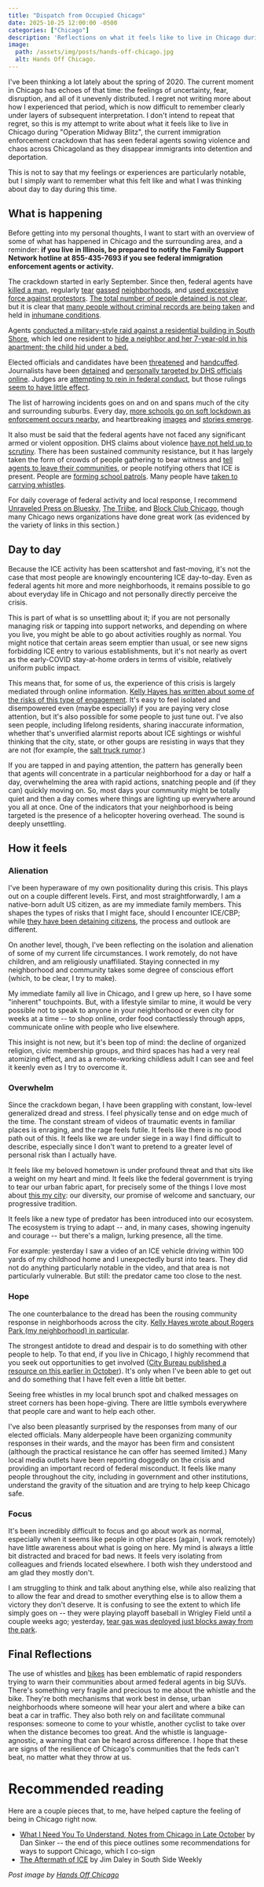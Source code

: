 ```yaml
---
title: "Dispatch from Occupied Chicago"
date: 2025-10-25 12:00:00 -0500
categories: ["Chicago"]
description: 'Reflections on what it feels like to live in Chicago during "Operation Midway Blitz".'  
image:
  path: /assets/img/posts/hands-off-chicago.jpg
  alt: Hands Off Chicago.
---
```


I've been thinking a lot lately about the spring of 2020. The current moment in Chicago has echoes of that time: the feelings of uncertainty, fear, disruption, and all of it unevenly distributed. I regret not writing more about how I experienced that period, which is now difficult to remember clearly under layers of subsequent interpretation. I don't intend to repeat that regret, so this is my attempt to write about what it feels like to live in Chicago during "Operation Midway Blitz", the current immigration enforcement crackdown that has seen federal agents sowing violence and chaos across Chicagoland as they disappear immigrants into detention and deportation. 

This is not to say that my feelings or experiences are particularly notable, but I simply want to remember what this felt like and what I was thinking about day to day during this time.

## What is happening 

Before getting into my personal thoughts, I want to start with an overview of some of what has happened in Chicago and the surrounding area, and a reminder: **if you live in Illinois, be prepared to notify the Family Support Network hotline at 855-435-7693 if you see federal immigration enforcement agents or activity.**

The crackdown started in early September. Since then, federal agents have [killed a man](https://unraveledpress.com/what-happened-to-silverio-villegas-gonzalez/), regularly [tear](https://blockclubchicago.org/2025/10/24/border-patrol-boss-bovino-tear-gasses-chicago-crowd-violating-judges-order-lawyers-say/) [gassed](https://blockclubchicago.org/2025/10/13/federal-agents-deploy-tear-gas-in-albany-park-as-neighbors-block-immigration-arrest/) [neighborhoods](https://news.wttw.com/2025/10/24/federal-agents-fired-tear-gas-lakeview-crowd-protesting-immigration-raids-videos-show), and [used excessive force against protestors](https://www.hrw.org/news/2025/10/23/united-states-federal-agents-use-excessive-force-in-illinois). [The total number of people detained is not clear](https://www.cbsnews.com/chicago/news/operation-midway-blitz-arrests-ice-crackdown-chicago-data-other-states/), but it is clear that [many people without criminal records are being taken](https://www.nbcchicago.com/investigations/dhs-list-of-worst-of-worst-immigration-arrests-include-people-without-convictions/3825917/) and held in [inhumane conditions](https://www.wbez.org/immigration/2025/10/01/broadview-immigration-processing-center-detention-ice-dhs). 

Agents [conducted a military-style raid against a residential building in South Shore](https://southsideweekly.com/federal-agents-storm-south-shore-building-detaining-families-and-children/), which led one resident to [hide a neighbor and her 7-year-old in his apartment; the child hid under a bed.](https://www.wbez.org/immigration/2025/10/10/neighbor-shielded-7-year-old-during-south-shore-federal-raid-i-didnt-want-them-to-take-her)

 Elected officials and candidates have been [threatened](https://borderlessmag.org/2025/10/22/chicago-ice-immigration-albany-park-state-representative-hoan-huynh/) and [handcuffed](https://blockclubchicago.org/2025/10/03/federal-agents-handcuff-chicago-alderperson-who-tried-to-help-immigrant/). Journalists have been [detained](https://thetriibe.com/2025/09/chicago-journalist-detained-while-covering-protest-outside-broadview-immigration-facility/) and [personally targeted by DHS officials online](https://blockclubchicago.org/2025/10/24/feds-accuse-tribune-reporter-of-interference-sparking-backlash-journalism-is-not-a-crime/). Judges are [attempting to rein in federal conduct](https://headlineclub.org/2025/10/08/judge-grants-temporary-restraining-order-protecting-northern-illinois-journalist-from-federal-agents/), but those rulings [seem to have little effect](https://news.wttw.com/2025/10/24/federal-judge-orders-border-patrol-chief-greg-bovino-who-fired-tear-gas-little-village). 

The list of harrowing incidents goes on and on and spans much of the city and surrounding suburbs. Every day, [more schools go on soft lockdown as enforcement occurs nearby](https://bsky.app/profile/shannonheffernan.bsky.social/post/3m2s6ble3rk2m), and heartbreaking [images](https://bsky.app/profile/unraveledpress.com/post/3m3xg4qrenk2w) and [stories emerge](https://blockclubchicago.org/2025/10/22/local-leaders-demand-release-of-father-of-lake-view-cancer-patient-detained-by-ice/). 

It also must be said that the federal agents have not faced any significant armed or violent opposition. DHS claims about violence [have not held up to scrutiny](https://chicago.suntimes.com/news/2025/10/06/marimar-martinez-anthony-ian-santos-ruiz-border-patrol-shooting-brighton-park). There has been sustained community resistance, but it has largely taken the form of crowds of people gathering to bear witness and [tell agents to leave their communities](https://bsky.app/profile/mulchy.bsky.social/post/3m3up7vjyt22l), or people notifying others that ICE is present. People are [forming school patrols](https://blockclubchicago.org/2025/10/08/chicago-neighbors-are-forming-watches-near-schools-to-protect-students-guardians-from-ice/). Many people have [taken to carrying whistles](https://www.chicagotribune.com/2025/10/20/whistles-chicago-ice/?share=t0hi5ro2wrtri5hptoic).  

For daily coverage of federal activity and local response, I recommend [Unraveled Press on Bluesky](https://bsky.app/profile/unraveledpress.com), [The Triibe](https://thetriibe.com/the-news/), and [Block Club Chicago](https://blockclubchicago.org/), though many Chicago news organizations have done great work (as evidenced by the variety of links in this section.)

## Day to day 

Because the ICE activity has been scattershot and fast-moving, it's not the case that most people are knowingly encountering ICE day-to-day. Even as federal agents hit more and more neighborhoods, it remains possible to go about everyday life in Chicago and not personally directly perceive the crisis.

This is part of what is so unsettling about it; if you are not personally managing risk or tapping into support networks, and depending on where you live, you might be able to go about activities roughly as normal. You might notice that certain areas seem emptier than usual, or see new signs forbidding ICE entry to various establishments, but it's not nearly as overt as the early-COVID stay-at-home orders in terms of visible, relatively uniform public impact. 

This means that, for some of us, the experience of this crisis is largely mediated through online information. [Kelly Hayes has written about some of the risks of this type of engagement](https://organizingmythoughts.org/we-have-to-move/). It's easy to feel isolated and disempowered even (maybe especially) if you are paying very close attention, but it's also possible for some people to just tune out. I've also seen people, including lifelong residents, sharing inaccurate information, whether that's unverified alarmist reports about ICE sightings or wishful thinking that the city, state, or other goups are resisting in ways that they are not (for example, the [salt truck rumor](https://blockclubchicago.org/2025/09/07/viral-post-saying-salt-trucks-being-used-to-thwart-ice-are-false-city-says/).)

If you are tapped in and paying attention, the pattern has generally been that agents will concentrate in a particular neighborhood for a day or half a day, overwhelming the area with rapid actions, snatching people and (if they can) quickly moving on. So, most days your community might be totally quiet and then a day comes where things are lighting up everywhere around you all at once. One of the indicators that your neighborhood is being targeted is the presence of a helicopter hovering overhead. The sound is deeply unsettling.

## How it feels

### Alienation

I've been hyperaware of my own positionality during this crisis. This plays out on a couple different levels. First, and most straightforwardly, I am a native-born adult US citizen, as are my immediate family members. This shapes the types of risks that I might face, should I encounter ICE/CBP; while [they have been detaining citizens](https://peopleslawoffice.com/statement-on-behalf-of-debbie-brockman-wgn-employee-assaulted-by-federal-agents/), the process and outlook are different.

On another level, though, I've been reflecting on the isolation and alienation of some of my current life circumstances. I work remotely, do not have children, and am religiously unaffiliated. Staying connected in my neighborhood and community takes some degree of conscious effort (which, to be clear, I try to make). 

My immediate family all live in Chicago, and I grew up here, so I have some "inherent" touchpoints. But, with a lifestyle similar to mine, it would be very possible not to speak to anyone in your neighborhood or even city for weeks at a time -- to shop online, order food contactlessly through apps, communicate online with people who live elsewhere.

This insight is not new, but it's been top of mind: the decline of organized religion, civic membership groups, and third spaces has had a very real atomizing effect, and as a remote-working childless adult I can see and feel it keenly even as I try to overcome it.

### Overwhelm

Since the crackdown began, I have been grappling with constant, low-level generalized dread and stress. I feel physically tense and on edge much of the time. The constant stream of videos of traumatic events in familiar places is enraging, and the rage feels futile. It feels like there is no good path out of this. It feels like we are under siege in a way I find difficult to describe, especially since I don't want to pretend to a greater level of personal risk than I actually have. 

It feels like my beloved hometown is under profound threat and that sits like a weight on my heart and mind. It feels like the federal government is trying to tear our urban fabric apart, for precisely some of the things I love most about [this my city](https://www.poetryfoundation.org/poetrymagazine/poems/12840/chicago): our diversity, our promise of welcome and sanctuary, our progressive tradition. 

It feels like a new type of predator has been introduced into our ecosystem. The ecosystem is trying to adapt -- and, in many cases, showing ingenuity and courage -- but there's a malign, lurking presence, all the time. 

For example: yesterday I saw a video of an ICE vehicle driving within 100 yards of my childhood home and I unexpectedly burst into tears. They did not do anything particularly notable in the video, and that area is not particularly vulnerable. But still: the predator came too close to the nest. 

### Hope

The one counterbalance to the dread has been the rousing community response in neighborhoods across the city. [Kelly Hayes wrote about Rogers Park (my neighborhood) in particular](https://organizingmythoughts.org/they-came-for-our-neighbors-we-showed-up/). 

The strongest antidote to dread and despair is to do something with other people to help. To that end, if you live in Chicago, I highly recommend that you seek out opportunities to get involved ([City Bureau published a resource on this earlier in October](https://www.citybureau.org/newswire/2025/9/5/ice-raids-chicago-how-to-get-help)). It's only when I've been able to get out and do something that I have felt even a little bit better. 

Seeing free whistles in my local brunch spot and chalked messages on street corners has been hope-giving. There are little symbols everywhere that people care and want to help each other.

I've also been pleasantly surprised by the responses from many of our elected officials. Many alderpeople have been organizing community responses in their wards, and the mayor has been firm and consistent (although the practical resistance he can offer has seemed limited.) Many local media outlets have been reporting doggedly on the crisis and providing an important record of federal misconduct. It feels like many people throughout the city, including in government and other institutions, understand the gravity of the situation and are trying to help keep Chicago safe.

### Focus

It's been incredibly difficult to focus and go about work as normal, especially when it seems like people in other places (again, I work remotely) have little awareness about what is going on here. My mind is always a little bit distracted and braced for bad news. It feels very isolating from colleagues and friends located elsewhere. I both wish they understood and am glad they mostly don't. 

I am struggling to think and talk about anything else, while also realizing that to allow the fear and dread to smother everything else is to allow them a victory they don't deserve. It is confusing to see the extent to which life simply goes on -- they were playing playoff baseball in Wrigley Field until a couple weeks ago; yesterday, [tear gas was deployed just blocks away from the park](https://blockclubchicago.org/2025/10/24/lakeview-street-tear-gassed-by-agents-amid-north-side-immigration-surge-it-hit-home/).

## Final Reflections

The use of whistles and [bikes](https://bsky.app/profile/unraveledpress.com/post/3m3qag43bds2e) has been emblematic of rapid responders trying to warn their communities about armed federal agents in big SUVs. There's something very fragile and precious to me about the whistle and the bike. They're both mechanisms that work best in dense, urban neighborhoods where someone will hear your alert and where a bike can beat a car in traffic. They also both rely on and facilitate communal responses: someone to come to your whistle, another cyclist to take over when the distance becomes too great. And the whistle is language-agnostic, a warning that can be heard across difference. I hope that these are signs of the resilience of Chicago's communities that the feds can't beat, no matter what they throw at us. 

# Recommended reading

Here are a couple pieces that, to me, have helped capture the feeling of being in Chicago right now.

* [What I Need You To Understand, Notes from Chicago in Late October](https://dansinker.com/posts/2025-10-24-understand/) by Dan Sinker -- the end of this piece outlines some recommendations for ways to support Chicago, which I co-sign
* [The Aftermath of ICE](https://southsideweekly.com/the-aftermath-2/) by Jim Daley in South Side Weekly

*Post image by [Hands Off Chicago](https://www.handsoffchicago.com/#takeaction)*